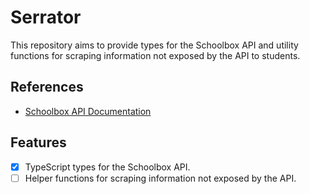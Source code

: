 # Serrator

This repository aims to provide types for the Schoolbox API and utility functions for scraping information not exposed by the API to students.

## References

- [Schoolbox API Documentation](https://github.com/schooltape/schoolbox-api-docs)

## Features

- [x] TypeScript types for the Schoolbox API.
- [ ] Helper functions for scraping information not exposed by the API.

